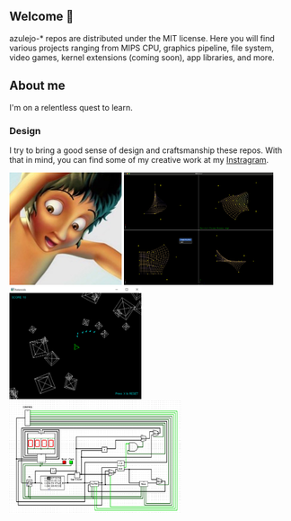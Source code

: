 ## Welcome 👋

azulejo-* repos are distributed under the MIT license. Here you will find various projects ranging from MIPS CPU, graphics pipeline, file system, video games, kernel extensions (coming soon), app libraries, and more.

## About me

I'm on a relentless quest to learn.

### Design
I try to bring a good sense of design and craftsmanship these repos. With that in mind, you can find some of my creative work at my [Instragram](https://www.instagram.com/miklumba/).

<div display="flex">
  <img src="./art.png" alt="art.png" height="200">
  <img src="https://github.com/miclomba/azulejo-gl-3dmodeler/blob/master/GL3DModeler.png" alt="GL3DModeler.png" height="200">
  <img src="https://github.com/miclomba/azulejo-gl-asteroids/blob/master/GLAsteroids.png" alt="GLAsteroids.png" height="200">
  <img src="https://github.com/miclomba/azulejo-mini-mips-8bit-processor/blob/master/screenshots/minimips.png" alt="minimips.png" height="200">
</div>




<!--
**miclomba/miclomba** is a ✨ _special_ ✨ repository because its `README.md` (this file) appears on your GitHub profile.

Here are some ideas to get you started:

- 🔭 I’m currently working on ...
- 🌱 I’m currently learning ...
- 👯 I’m looking to collaborate on ...
- 🤔 I’m looking for help with ...
- 💬 Ask me about ...
- 📫 How to reach me: ...
- 😄 Pronouns: ...
- ⚡ Fun fact: ...
-->
